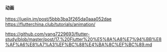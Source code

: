 
#### 动画

https://juejin.im/post/5bbb3ba3f265da0aaa052dae
https://flutterchina.club/tutorials/animation/

https://github.com/yang7229693/flutter-study/blob/master/post/17.%20Flutter%20%E5%8A%A8%E7%94%BB%E8%AF%A6%E8%A7%A3%EF%BC%88%E4%BA%8C%EF%BC%89.md
